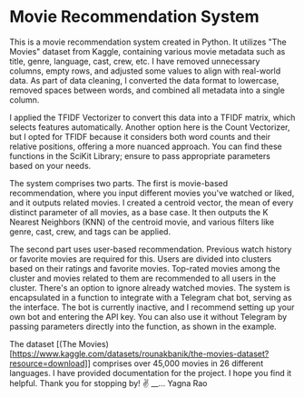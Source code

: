 # Movie Recommendation System

This is a movie recommendation system created in Python. It utilizes "The Movies" dataset from Kaggle, containing various movie metadata such as title, genre, language, cast, crew, etc. I have removed unnecessary columns, empty rows, and adjusted some values to align with real-world data. As part of data cleaning, I converted the data format to lowercase, removed spaces between words, and combined all metadata into a single column.

I applied the TFIDF Vectorizer to convert this data into a TFIDF matrix, which selects features automatically. Another option here is the Count Vectorizer, but I opted for TFIDF because it considers both word counts and their relative positions, offering a more nuanced approach. You can find these functions in the SciKit Library; ensure to pass appropriate parameters based on your needs.

The system comprises two parts. The first is movie-based recommendation, where you input different movies you've watched or liked, and it outputs related movies. I created a centroid vector, the mean of every distinct parameter of all movies, as a base case. It then outputs the K Nearest Neighbors (KNN) of the centroid movie, and various filters like genre, cast, crew, and tags can be applied.

The second part uses user-based recommendation. Previous watch history or favorite movies are required for this. Users are divided into clusters based on their ratings and favorite movies. Top-rated movies among the cluster and movies related to them are recommended to all users in the cluster. There's an option to ignore already watched movies. The system is encapsulated in a function to integrate with a Telegram chat bot, serving as the interface. The bot is currently inactive, and I recommend setting up your own bot and entering the API key. You can also use it without Telegram by passing parameters directly into the function, as shown in the example.

The dataset [(The Movies)[https://www.kaggle.com/datasets/rounakbanik/the-movies-dataset?resource=download]] comprises over 45,000 movies in 26 different languages. I have provided documentation for the project. I hope you find it helpful. Thank you for stopping by! ✌️ __...  Yagna Rao

